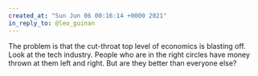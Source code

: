 ```yaml
---
created_at: "Sun Jun 06 00:16:14 +0000 2021"
in_reply_to: @leo_guinan
---
```


The problem is that the cut-throat top level of economics is blasting off. Look at the tech industry. People who are in the right circles have money thrown at them left and right. But are they better than everyone else?
